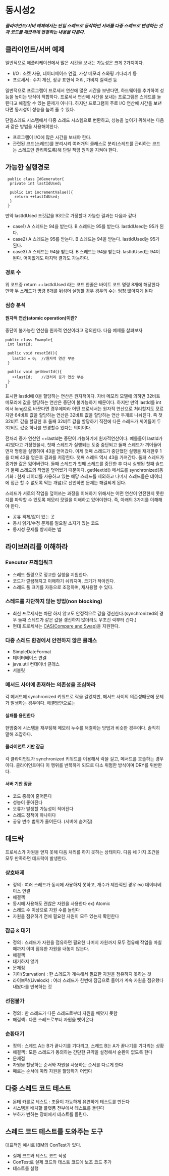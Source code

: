 # 동시성2
##### 클라이언트/서버 예제에서는 단일 스레드로 동작하던 서버를 다중 스레드로 변경하는 것과 코드를 깨끗하게 변경하는 내용을 다룬다.

## 클라이언트/서버 예제
일반적으로 애플리케이션에서 많은 시간을 보내는 가능성은 크게 2가지이다.
 - I/O : 소켓 사용, 데이터베이스 연결, 가상 메모리 스와핑 기다리기 등
 - 프로세서 : 수치 계산, 정규 표현식 처리, 가비지 컬렉션 등

일반적으로 프로그램이 프로세서 연산에 많은 시간을 보낸다면, 하드웨어를 추가하여 성능을 높이는 방식이 적합하다.
프로세서 연산에 시간을 보내는 프로그램은 스레드를 늘린다고 해결할 수 있는 문제가 아니다.
하지만 프로그램이 주로 I/O 연산에 시간을 보낸다면 동시성이 성능을 높여 줄 수 있다.

단일스레드 시스템에서 다중 스레드 시스템으로 변환하고, 성능을 높이기 위해서는 다음과 같은 방법을 사용해야한다.
 - 프로그램이 I/O에 많은 시간을 보내야 한다.
 - 관련된 코드(스레드)를 분리시켜 여러개의 클래스로 분리(스레드를 관리하는 코드는 스레드만 관리하도록)해 단일 책임 원칙을 지켜야 한다.


## 가능한 실행경로
```
 public class IdGenerator{
  private int lastIdUsed;
  
  public int incrementValue(){
    return ++lastIdUsed;
  }
 }
```
만약 lastIdUsed 초깃값을 93으로 가정할때 가능한 결과는 다음과 같다
  - case1) A 스레드는 94을 받는다. B 스레드는 95를 받는다. lastIdUsed는 95가 된다.
  - case2) A 스레드는 95를 받는다. B 스레드는 94을 받는다. lastIdUsed는 95가 된다.
  - case3) A 스레드는 94을 받는다. B 스레드는 94을 받는다. lastIdUsed는 94이 된다.
어이없게도 마지막 결과도 가능하다.

### 경로 수
위 코드중 return ++lastIdUsed 라는 코드 한줄은 바이트 코드 명령 8개에 해당한다
만약 두 스레드가 명령 8개를 뒤섞어 실행할 경우 경우의 수는 엄청 많아지게 된다

### 심층 분석
#### 원자적 연산(atomic operation)이란?
중단이 불가능한 연산을 원자적 연산이라고 정의한다. 다음 예제를 살펴보자
```
public class Example{
 int lastId;
 
 public void resetId(){
   lastId = 0;  //원자적 연산 부분
 }
 
 public void getNextId(){
   ++lastId;    //전처리 증가 연산 부분
 }
}
```
표시한 lastId에 0을 할당하는 연산은 원자적이다.
자바 메모리 모델에 의하면 32비트 메모리에 값을 할당하는 연산은 중단이 불가능하기 때문이다.
하지만 만약 lastId를 int에서 long으로 바꾼다면 경우에따라 어떤 프로세서는 원자적 연산으로 처리할지도 모르지만
64비트 값을 할당하는 연산은 32비트 값을 할당하는 연산 두개로 나눠진다. 즉 첫 32비트 값을 할당한 후 둘째 32비트 값을 할당하기 직전에 
다른 스레드가 끼어들어 두 32비트 값중 하나를 변경할수 있다는 의미이다.

전처리 증가 연산인 ++lastId는 중단이 가능하기에 원자적연산이다.
예를들어 lastId가 42였다고 가정했을시,
첫째 스레드가 실행되는 도중 중단되고 둘째 스레드가 끼어들어 먼저 명령을 실행하여 43을 얻어갔다.
이제 첫째 스레드가 중단했던 실행을 재개한후 1을 더해 43을 얻은후 결과를 저장한다. 첫째 스레드 역시 43을 가져간다.
둘째 스레드가 증가한 값은 잃어버린다. 둘째 스레드가 첫째 스레드를 중단한 후 다시 실행된 첫째 슬드가 둘째 스레드의 작업을 덮어썼기 때문이다.
getNextId() 메서드를 synchronized(동기화 : 현재 데이터를 사용하고 있는 해당 스레드를 제외하고 나머지 스레드들은 데이터에 접근 할 수 없도록 막는 개념)로 
선언하면 문제는 해결되게 된다.

스레드가 서로의 작업을 덮어쓰는 과정을 이해하기 위해서는 어떤 연산이 안전한지 못한지를 파악할 수 있도록 메모리 모델을 이해하고 있어야한다.
즉, 아래의 3가지를 이해해야 한다.

 - 공유 객체/값이 있는 곳
 - 동시 읽기/수정 문제를 일으킬 소지가 있는 코드
 - 동시성 문제를 방지하는 법

## 라이브러리를 이해하라

### Executor 프레임워크
 - 스레드 풀링으로 정교한 실행을 지원한다.
 - 코드가 깔끔해지고 이해하기 쉬워지며, 크기가 작아진다.
 - 스레드 풀 크기를 자동으로 조정하며, 재사용할 수 있다.

### 스레드를 차단하지 않는 방법(non blocking)
 - 최신 프로세서는 차단 하지 않고도 안정적으로 값을 갱신한다.(synchronized의 경우 둘째 스레드가 같은 값을 갱신하지 않더라도 무조건 락부터 건다.)
 - 현대 프로세서는 [CAS(Compare and Swap)](https://chickenpaella.tistory.com/97)을 지원한다.

### 다중 스레드 환경에서 안전하지 않은 클래스
 - SimpleDateFormat
 - 데이터베이스 연결
 - java.util 컨테이너 클래스
 - 서블릿

### 메서드 사이에 존재하는 의존성을 조심하라
각 메서드에 synchronized 키워드로 락을 걸었지만, 메서드 사이의 의존성때문에 문제가 발생하는 경우이다.
해결방안으로는

#### 실패를 용인한다
한밤중에 시스템을 재부팅해 메모리 누수를 해결하는 방법과 비슷한 경우이다. 솔직히 말해 조잡하다.

#### 클라이언트 기반 잠금
각 클라이언트가 synchronized 키워드를 이용해서 락을 걸고, 메서드를 호출하는 경우이다.
클라이언트마다 이 행위를 반복하게 되므로 다소 위험한 방식이며 DRY를 위반한다.

#### 서버 기반 잠금
 - 코드 중복이 줄어든다
 - 성능이 좋아진다
 - 오류가 발생할 가능성이 적어진다
 - 스레드 정책이 하나이다
 - 공유 변수 범위가 줄어든다. (서버에 숨겨짐)

## 데드락
프로세스가 자원을 얻지 못해 다음 처리를 하지 못하는 상태이다.
다음 네 가지 조건을 모두 만족하면 데드락이 발생한다.

### 상호배제
 - 정의 : 여러 스레드가 동시에 사용하지 못하고, 개수가 제한적인 경우 ex) 데이터베이스 연결
 - 해결책
  - 동시에 사용해도 괜찮은 자원을 사용한다 ex) Atomic
  - 스레드 수 이상으로 자원 수를 늘린다
  - 자원을 점유하기 전에 필요한 자원이 모두 있는지 확인한다

### 잠금 & 대기
 - 정의 : 스레드가 자원을 점유하면 필요한 나머지 자원까지 모두 점유해 작업을 마칠 때까지 이미 점유한 자원을 내놓지 않는다.
 - 해결책
  - 대기하지 않기
 - 문제점
  - 기아(Starvation) : 한 스레드가 계속해서 필요한 자원을 점유하지 못하는 것
  - 라이브락(Livelock) : 여러 스레드가 한번에 잠금으로 들어가 계속 자원을 점유했다 내놨다를 반복하는 것

### 선점불가
 - 정의 : 한 스레드가 다른 스레드로부터 자원을 빼앗지 못함
 - 해결책 : 다른 스레드로부터 자원을 뺏어온다

### 순환대기
 - 정의 : 스레드 A는 B가 끝나기를 기다리고, 스레드 B는 A가 끝나기를 기다리는 상황
 - 해결책 : 모든 스레드가 동의하는 간단한 규약을 설정해서 순환이 없도록 한다
 - 문제점
  - 자원을 할당하는 순서와 자원을 사용하는 순서를 다르게 한다
  - 때로는 순서에 따라 자원을 할당하기 어렵다

## 다중 스레드 코드 테스트
 - 몬테 카를로 테스트 : 조율이 가능하게 유연하게 테스트를 만든다
 - 시스템을 배치할 플랫폼 전부에서 테스트를 돌린다
 - 부하가 변하는 장비에서 테스트를 돌린다.

## 스레드 코드 테스트를 도와주는 도구
대표적인 예시로 IBM의 ConTest가 있다.
 - 실제 코드와 테스트 코드 작성
 - ConTest로 실제 코드와 테스트 코드에 보조 코드 추가
 - 테스트를 실행
